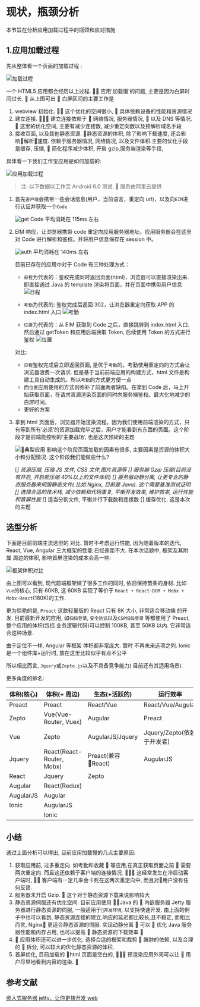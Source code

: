 # 现状，瓶颈分析

本节旨在分析应用加载过程中的瓶颈和应对措施

## 1.应用加载过程

先从整体看一个页面的加载过程 :

![加载过程](attachments/loading.jpg)

一个 HTML5 应用都会经历以上过程.  应用'加载慢'的问题, 主要是因为白屏时间过长.  从上图可出  白屏区间的主要工作是

1.  webview 初始化.  这个优化的空间很小,  具体依赖设备的性能和资源情况
2.  建立连接.  建立连接依赖于  网络情况, 服务器情况,  以及 DNS 等情况.  这里的优化空间, 主要有减少连接数, 减少重定向数以及预解析域名手段
3.  接收页面, 以及其他静态资源. 静态资源的体积, 除了影响下载速度, 还会影响解析速度.
  依赖于服务器情况, 网络情况, 以及文件体积.主要的优化手段是缓存, 压缩,  简化程序减少体积, 开启 gzip,服务端渲染等手段,

具体看一下我们工作宝应用是如何加载的:

![应用加载过程](attachments/process.png)

> 注: 以下数据以工作宝 Android 6.0 测试.  服务由阿里云提供

1.  首先`客户端`会携带一些会话信息(用户，当前语言，重定向 url)，以及向`EIM`进行认证并获取一个`Code`

    ![get Code](attachments/auth/getcode.png)
    平均消耗在 115ms 左右

2.  EIM 响应，让浏览器携带 code 重定向应用服务器地址。应用服务器会在这里对 Code 进行解析和鉴权。并将用户信息保存在 session 中。

    ![auth](attachments/auth/auth.png)
    平均消耗在 140ms 左右

    目前已存在的应用中对于 Code 有三种处理方式：

    * `日程`为代表的：鉴权完成同时返回页面(html)，浏览器可以直接渲染出来. 即直接通过 Java 的 template 渲染将页面，并在页面中携带用户信息
      ![日程](attachments/auth/日程.png)

    * `考勤`为代表的: 鉴权完成后返回 302，让浏览器重定向获取 APP 的 index.html 入口
      ![考勤](attachments/auth/考勤.png)

    * `位置`为代表的：从 EIM 获取到 Code 之后，直接跳转到 index.html 入口. 然后通过 getToken 和应用后端换取 Token, 后续使用 Token 的方式进行鉴权
      ![位置](attachments/auth/位置.png)

    对比:

    * `日程`鉴权完成后立即返回页面, 是优于`考勤`的。考勤使用重定向的方式会让浏览器浪费一次请求. 但是基于当前前端应用的构建方式，html 文件是构建工具自动生成的。所以`考勤`的方式更方便一点
    * 而`位置`应用使用的方式则弥补了前面两者缺陷。在拿到 Code 后，马上开始获取页面，在请求资源渲染页面的同时向服务端鉴权。最大化地减少的白屏时间。
    * 更好的方案

3.  拿到 html 页面后，浏览器开始渲染流程。因为我们使用前端渲染的方式，只有等到所有‘必须’的资源加载完毕之后，用户才能看到有东西的页面。这个阶段才是前端能控制的‘主要战场’, 也是这次预研的主题

    ![典型应用](attachments/render/all.png)
    影响这个阶段页面加载的因素有很多, 主要因素是资源的体积大小和分配情况. 这个阶段我们能做些什么?

    [*] 资源压缩, 压缩 JS 文件, CSS 文件,图片资源等
    [] 服务器 Gzip 压缩(目前没有开启, 开启能压缩 40%以上的文件体积)
    [] 服务器动静分离, 让更专业的静态服务器来伺服静态文件( 比如 Nginx, 目前是 Java). 这个需要基准测试证明
    [] 选择合适的技术栈, 减少依赖和代码重复, 平衡开发效率, 维护效率, 运行性能和首屏性能
    [*] 适当分割文件, 平衡并行下载数和连接数
    [] 缓存优化. 这是本次的主题

## 选型分析

下面是目前前端主流选型的 对比, 暂时不考虑运行性能, 因为随着版本的迭代, React, Vue, Angular 三大框架的性能 已经差距不大. 在本次话题中, 框架及其附属 周边的体积, 影响首屏渲染的成本会高一些:

![框架体积对比](attachments/框架体积对比.png)

由上图可以看到, 现代前端框架做了很多工作的同时, 依旧保持苗条的身材. 比如`Vue`的核心, 只有 60KB, 这 60KB 实现了等价于
`React + React-DOM + Mobx + Mobx-React`(180K)的工作.

更为惊艳的是, `Preact` 这款轻量版的 React 只有 8K 大小, 非常适合移动端 的开发. 目前最新开发的应用, 如`扫码登录`, `安全验证`以及`CSP扫码登录`
等都使用了 Preact, 整个应用的体积(包括 业务逻辑代码)可以控制 100KB, 甚至 50KB 以内. 它非常适合这种场景.

由于定位不一样, Angular 等框架 体积都非常庞大. 暂时 不再未来选项之列. Ionic 是一个组件库+运行时, 放在这里比较似乎有点不公平

所以相比而言, `Jquery`或`Zepto.js`以及不具备竞争能力( 目前还有其适用场景).

更多角度的排名:

| 体积(核心) | 体积(+ 周边)              | 生态(+活跃的)      | 运行效率                   | 开发 效率                | 代码量                   |
| ---------- | ------------------------- | ------------------ | -------------------------- | ------------------------ | ------------------------ |
| Preact     | Preact                    | React/Vue          | React/Vue/Augular          | React/Vue/Augular/Preact | React/Vue/Augular/Preact |
| Zepto      | Vue(Vue-Router, Vuex)     | Augular            | Preact                     | AugularJS                | AugularJS                |
| Vue        | Zepto                     | AugularJS/Jquery   | Jquery/Zepto(依赖于开发者) | Zepto/Jquery             | Zepto/Jquery             |
| Jquery     | React(React-Router, Mobx) | Preact(兼容 React) | AugularJS                  |
| React      | Jquery                    | Zepto              |
| Augular    | React(Redux)              |
| AugularJS  | Augular                   |
| Ionic      | AugularJS                 |
|            | Ionic                     |

## 小结

通过上面分析可以得出, 目前应用加载慢的几点主要原因:

1.  获取应用前, 过多重定向. 如考勤和收藏  等应用,在真正获取页面之前  需要两次重定向. 而且这还依赖于客户端的连接情况.
     这经常发生在冷启动客户端时,  客户端有一定几率会卡死在这两次重定向中, 而且对用户没有任何反馈.
2.  服务器未开启 Gzip.  这个对于静态资源下载来说影响较大
3.  静态资源伺服还有优化空间. 目前应用使用 Java 的  内嵌服务器 Jetty 服务器进行静态资源的伺服, 一般适用于`开发环境`,
    以支持快速开发. 由上面的例子中也可以看到, 静态资源连接的建立,响应的延迟都比较长,且不稳定, 而相比而言, Nginx 更适合静态资源的伺服. 实现动静分离  可以  优化 Java 服务器性能和内存占用, 也可以提高  静态资源的下载效率 
4.  应用体积还可以进一步优化. 选择合适的框架和裁剪  臃肿的依赖, 以及合理的  拆分, 可以较大的优化静态资源的体积.
5.  首屏优化, 目前加载的 html 页面是空白的,  预渲染应用外壳可以让  用户尽早地看到内容的渲染. 

## 参考文献

[嵌入式服务器 jetty，让你更快开发 web](https://cloud.tencent.com/developer/article/1014514)
